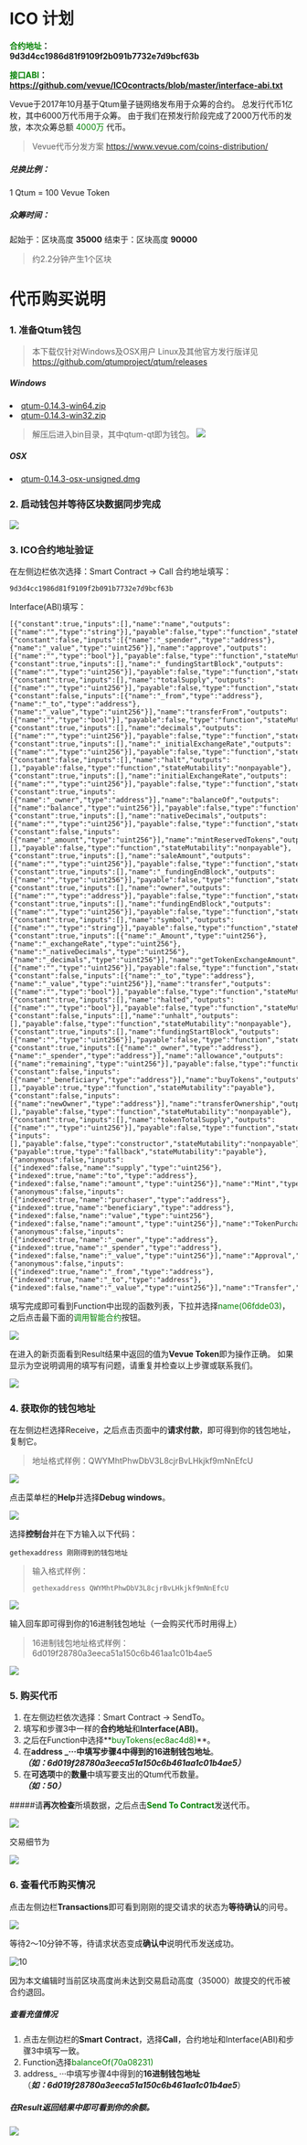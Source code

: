 # ICO 计划

**<font color=green>合约地址</font>：<br>9d3d4cc1986d81f9109f2b091b7732e7d9bcf63b**

**<font color=green>接口ABI</font>：<br>https://github.com/vevue/ICOcontracts/blob/master/interface-abi.txt**

Vevue于2017年10月基于Qtum量子链网络发布用于众筹的合约。
总发行代币1亿枚，其中6000万代币用于众筹。
由于我们在预发行阶段完成了2000万代币的发放，本次众筹总额<font color=green> 4000万 </font>代币。
>Vevue代币分发方案 https://www.vevue.com/coins-distribution/

##### 兑换比例：
1 Qtum = 100 Vevue Token

##### 众筹时间：
起始于：区块高度 **35000**
结束于：区块高度 **90000**
>约2.2分钟产生1个区块

# 代币购买说明
### 1. 准备Qtum钱包
>本下载仅针对Windows及OSX用户
>Linux及其他官方发行版详见 https://github.com/qtumproject/qtum/releases

##### Windows
<li><a href="https://github.com/qtumproject/qtum/releases/download/mainnet-ignition-v1.0.2/qtum-0.14.3-win64.zip">qtum-0.14.3-win64.zip</a>

<li><a href="https://github.com/qtumproject/qtum/releases/download/mainnet-ignition-v1.0.2/qtum-0.14.3-win32.zip">qtum-0.14.3-win32.zip</a>

>解压后进入bin目录，其中qtum-qt即为钱包。
![](media/12.jpg)

##### OSX
<li><a href="https://github.com/qtumproject/qtum/releases/download/mainnet-ignition-v1.0.2/qtum-0.14.3-osx-unsigned.dmg">qtum-0.14.3-osx-unsigned.dmg</a>

### 2. 启动钱包并等待区块数据同步完成
![](media/13.jpg)

### 3. ICO合约地址验证
在左侧边栏依次选择：Smart Contract -> Call
合约地址填写：

```
9d3d4cc1986d81f9109f2b091b7732e7d9bcf63b
```

Interface(ABI)填写：

```
[{"constant":true,"inputs":[],"name":"name","outputs":[{"name":"","type":"string"}],"payable":false,"type":"function","stateMutability":"view"},{"constant":false,"inputs":[{"name":"_spender","type":"address"},{"name":"_value","type":"uint256"}],"name":"approve","outputs":[{"name":"","type":"bool"}],"payable":false,"type":"function","stateMutability":"nonpayable"},{"constant":true,"inputs":[],"name":"_fundingStartBlock","outputs":[{"name":"","type":"uint256"}],"payable":false,"type":"function","stateMutability":"view"},{"constant":true,"inputs":[],"name":"totalSupply","outputs":[{"name":"","type":"uint256"}],"payable":false,"type":"function","stateMutability":"view"},{"constant":false,"inputs":[{"name":"_from","type":"address"},{"name":"_to","type":"address"},{"name":"_value","type":"uint256"}],"name":"transferFrom","outputs":[{"name":"","type":"bool"}],"payable":false,"type":"function","stateMutability":"nonpayable"},{"constant":true,"inputs":[],"name":"decimals","outputs":[{"name":"","type":"uint256"}],"payable":false,"type":"function","stateMutability":"view"},{"constant":true,"inputs":[],"name":"_initialExchangeRate","outputs":[{"name":"","type":"uint256"}],"payable":false,"type":"function","stateMutability":"view"},{"constant":false,"inputs":[],"name":"halt","outputs":[],"payable":false,"type":"function","stateMutability":"nonpayable"},{"constant":true,"inputs":[],"name":"initialExchangeRate","outputs":[{"name":"","type":"uint256"}],"payable":false,"type":"function","stateMutability":"view"},{"constant":true,"inputs":[{"name":"_owner","type":"address"}],"name":"balanceOf","outputs":[{"name":"balance","type":"uint256"}],"payable":false,"type":"function","stateMutability":"view"},{"constant":true,"inputs":[],"name":"nativeDecimals","outputs":[{"name":"","type":"uint256"}],"payable":false,"type":"function","stateMutability":"view"},{"constant":false,"inputs":[{"name":"_amount","type":"uint256"}],"name":"mintReservedTokens","outputs":[],"payable":false,"type":"function","stateMutability":"nonpayable"},{"constant":true,"inputs":[],"name":"saleAmount","outputs":[{"name":"","type":"uint256"}],"payable":false,"type":"function","stateMutability":"view"},{"constant":true,"inputs":[],"name":"_fundingEndBlock","outputs":[{"name":"","type":"uint256"}],"payable":false,"type":"function","stateMutability":"view"},{"constant":true,"inputs":[],"name":"owner","outputs":[{"name":"","type":"address"}],"payable":false,"type":"function","stateMutability":"view"},{"constant":true,"inputs":[],"name":"fundingEndBlock","outputs":[{"name":"","type":"uint256"}],"payable":false,"type":"function","stateMutability":"view"},{"constant":true,"inputs":[],"name":"symbol","outputs":[{"name":"","type":"string"}],"payable":false,"type":"function","stateMutability":"view"},{"constant":true,"inputs":[{"name":"_Amount","type":"uint256"},{"name":"_exchangeRate","type":"uint256"},{"name":"_nativeDecimals","type":"uint256"},{"name":"_decimals","type":"uint256"}],"name":"getTokenExchangeAmount","outputs":[{"name":"","type":"uint256"}],"payable":false,"type":"function","stateMutability":"view"},{"constant":false,"inputs":[{"name":"_to","type":"address"},{"name":"_value","type":"uint256"}],"name":"transfer","outputs":[{"name":"","type":"bool"}],"payable":false,"type":"function","stateMutability":"nonpayable"},{"constant":true,"inputs":[],"name":"halted","outputs":[{"name":"","type":"bool"}],"payable":false,"type":"function","stateMutability":"view"},{"constant":false,"inputs":[],"name":"unhalt","outputs":[],"payable":false,"type":"function","stateMutability":"nonpayable"},{"constant":true,"inputs":[],"name":"fundingStartBlock","outputs":[{"name":"","type":"uint256"}],"payable":false,"type":"function","stateMutability":"view"},{"constant":true,"inputs":[{"name":"_owner","type":"address"},{"name":"_spender","type":"address"}],"name":"allowance","outputs":[{"name":"remaining","type":"uint256"}],"payable":false,"type":"function","stateMutability":"view"},{"constant":false,"inputs":[{"name":"_beneficiary","type":"address"}],"name":"buyTokens","outputs":[],"payable":true,"type":"function","stateMutability":"payable"},{"constant":false,"inputs":[{"name":"newOwner","type":"address"}],"name":"transferOwnership","outputs":[],"payable":false,"type":"function","stateMutability":"nonpayable"},{"constant":true,"inputs":[],"name":"tokenTotalSupply","outputs":[{"name":"","type":"uint256"}],"payable":false,"type":"function","stateMutability":"view"},{"inputs":[],"payable":false,"type":"constructor","stateMutability":"nonpayable"},{"payable":true,"type":"fallback","stateMutability":"payable"},{"anonymous":false,"inputs":[{"indexed":false,"name":"supply","type":"uint256"},{"indexed":true,"name":"to","type":"address"},{"indexed":false,"name":"amount","type":"uint256"}],"name":"Mint","type":"event"},{"anonymous":false,"inputs":[{"indexed":true,"name":"purchaser","type":"address"},{"indexed":true,"name":"beneficiary","type":"address"},{"indexed":false,"name":"value","type":"uint256"},{"indexed":false,"name":"amount","type":"uint256"}],"name":"TokenPurchase","type":"event"},{"anonymous":false,"inputs":[{"indexed":true,"name":"_owner","type":"address"},{"indexed":true,"name":"_spender","type":"address"},{"indexed":false,"name":"_value","type":"uint256"}],"name":"Approval","type":"event"},{"anonymous":false,"inputs":[{"indexed":true,"name":"_from","type":"address"},{"indexed":true,"name":"_to","type":"address"},{"indexed":false,"name":"_value","type":"uint256"}],"name":"Transfer","type":"event"}]

```
填写完成即可看到Function中出现的函数列表，下拉并选择<font color=green>name(06fdde03)</font>，之后点击最下面的<font color=green>调用智能合约</font>按钮。

![](media/1.jpg)

在进入的新页面看到Result结果中返回的值为**Vevue Token**即为操作正确。
如果显示为空说明调用的填写有问题，请重复并检查以上步骤或联系我们。

![](media/2.jpg)


### 4. 获取你的钱包地址

在左侧边栏选择Receive，之后点击页面中的**请求付款**，即可得到你的钱包地址，复制它。
>地址格式样例：QWYMhtPhwDbV3L8cjrBvLHkjkf9mNnEfcU

![](media/3.jpg)

点击菜单栏的**Help**并选择**Debug windows**。

![](media/4.jpg)

选择**控制台**并在下方输入以下代码：

```
gethexaddress 刚刚得到的钱包地址
```
>输入格式样例：
>
>```
>gethexaddress QWYMhtPhwDbV3L8cjrBvLHkjkf9mNnEfcU
>```

![](media/5.jpg)

输入回车即可得到你的16进制钱包地址（一会购买代币时用得上）
>16进制钱包地址格式样例：6d019f28780a3eeca51a150c6b461aa1c01b4ae5

![](media/6.jpg)

### 5. 购买代币

1. 在左侧边栏依次选择：Smart Contract -> SendTo。
2. 填写和步骤3中一样的**合约地址**和**Interface(ABI)**。
3. 之后在Function中选择**<font color=green>buyTokens(ec8ac4d8)</font>**。
4. 在**address _···**中填写步骤4中得到的**16进制钱包地址**。<br>
***（如：6d019f28780a3eeca51a150c6b461aa1c01b4ae5）***
5. 在**可选项**中的**数量**中填写要支出的Qtum代币数量。<br>
***（如：50）***

#####请**再次检查**所填数据，之后点击<font color=green>**Send To Contract**</font>发送代币。

![](media/7.jpg)

交易细节为

![](media/8.jpg)

### 6. 查看代币购买情况

点击左侧边栏**Transactions**即可看到刚刚的提交请求的状态为**等待确认**的问号。

![](media/9.jpg)

等待2～10分钟不等，待请求状态变成**确认中**说明代币发送成功。

![10](media/10.jpg)

因为本文编辑时当前区块高度尚未达到交易启动高度（35000）故提交的代币被合约退回。

##### 查看充值情况
1. 点击左侧边栏的**Smart Contract**，选择**Call**，合约地址和Interface(ABI)和步骤3中填写一致。
2. Function选择<font color=green>balanceOf(70a08231)</font>
3. address_ ···中填写步骤4中得到的**16进制钱包地址**
<br>（***如：6d019f28780a3eeca51a150c6b461aa1c01b4ae5***）

##### 在Result返回结果中即可看到你的余额。

![](media/11.jpg)








